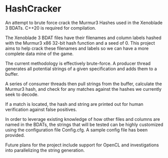 # HashCracker
An attempt to brute force crack the Murmur3 Hashes used in the
Xenoblade 3 BDATs. C++20 is required for compilation.

The Xenoblade 3 BDAT files have their filenames and column labels hashed
with the Murmur3 x86 32-bit hash function and a seed of 0. This project
aims to help crack these filenames and labels so we can have a more
complete data mine of the game.

The current methodology is effectively brute-force. A producer thread
generates all potential strings of a given specification and adds them
to a buffer.

A series of consumer threads then pull strings from the buffer,
calculate the Murmur3 hash, and check for any matches against the hashes
we currently seek to decode.

If a match is located, the hash and string are printed out for human
verification against false positives.

In order to leverage existing knowledge of how other files and columns
are named in the BDATs, the strings that will be tested can be highly
customized using the configuration file Config.cfg. A sample config file
has been provided.

Future plans for the project include support for OpenCL and
investigations into parallelizing the string generation.
